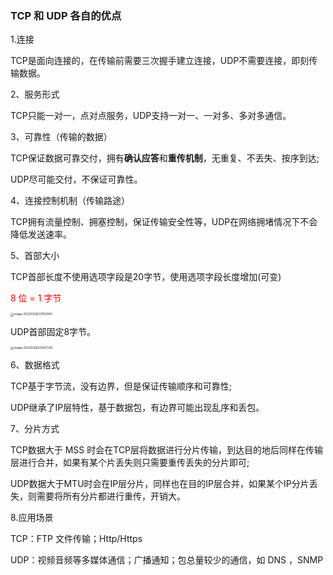 ### TCP 和 UDP 各自的优点

1.连接

TCP是⾯向连接的，在传输前需要三次握⼿建⽴连接，UDP不需要连接，即刻传输数据。

2、服务形式

TCP只能⼀对⼀，点对点服务，UDP⽀持⼀对⼀、⼀对多、多对多通信。

3、可靠性（传输的数据）

TCP保证数据可靠交付，拥有**确认应答**和**重传机制**，⽆重复、不丢失、按序到达;

UDP尽可能交付，不保证可靠性。

4、连接控制机制（传输路途）

TCP拥有流量控制、拥塞控制，保证传输安全性等，UDP在⽹络拥堵情况下不会降低发送速率。

5、⾸部⼤⼩

TCP⾸部⻓度不使⽤选项字段是20字节，使⽤选项字段⻓度增加(可变)

<font color='red'>8 位 = 1 字节</font>

<img src="https://pic-1310558294.cos.ap-shanghai.myqcloud.com/img/202204240027703.png" alt="image-20220328231152943" style="zoom:33%;" />

UDP⾸部固定8字节。

<img src="https://pic-1310558294.cos.ap-shanghai.myqcloud.com/img/202204240027685.png" alt="image-20220328231247292" style="zoom:33%;" />

6、数据格式

TCP基于字节流，没有边界，但是保证传输顺序和可靠性;

UDP继承了IP层特性，基于数据包，有边界可能出现乱序和丢包。

7、分⽚⽅式

TCP数据⼤于 MSS 时会在TCP层将数据进⾏分⽚传输，到达⽬的地后同样在传输层进⾏合并，如果有某个⽚丢失则只需要重传丢失的分⽚即可;

UDP数据⼤于MTU时会在IP层分⽚，同样也在⽬的IP层合并，如果某个IP分⽚丢失，则需要将所有分⽚都进⾏重传，开销⼤。

8.应用场景

TCP：FTP 文件传输；Http/Https

UDP：视频音频等多媒体通信；广播通知；包总量较少的通信，如 DNS ，SNMP 